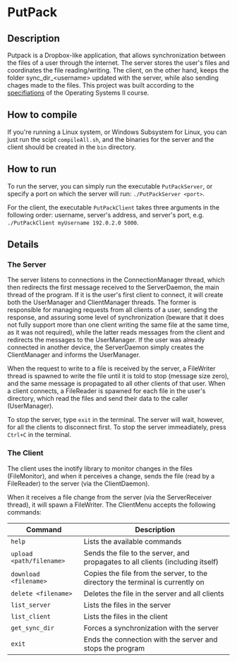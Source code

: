 # PutPack

## Description

Putpack is a Dropbox-like application, that allows synchronization between the files of a user through the internet.
The server stores the user's files and coordinates the file reading/writing. The client, on the other hand, keeps the folder sync_dir_\<username\> updated with the server, while also sending chages made to the files.
This project was built according to the [specifiations](https://drive.google.com/file/d/1mGSftnRPeBUqdq149x4QQhogdRv7P0Po/view?usp=sharing) of the Operating Systems II course.

## How to compile

If you're running a Linux system, or Windows Subsystem for Linux, you can just run the scipt `compileAll.sh`, and the binaries for the server and the client should be created in the `bin` directory.

## How to run

To run the server, you can simply run the executable `PutPackServer`, or specify a port on which the server will run: `./PutPackServer <port>`.

For the client, the executable `PutPackClient` takes three arguments in the following order: username, server's address, and server's port, e.g. `./PutPackClient myUsername 192.0.2.0 5000`.

## Details

### The Server

The server listens to connections in the ConnectionManager thread, which then redirects the first message received to the ServerDaemon, the main thread of the program. If it is the user's first client to connect, it will create both the UserManager and ClientManager threads. The former is responsible for managing requests from all clients of a user, sending the response, and assuring some level of synchronization (beware that it does not fully support more than one client writing the same file at the same time, as it was not required), while the latter reads messages from the client and redirects the messages to the UserManager. If the user was already connected in another device, the ServerDaemon simply creates the ClientManager and informs the UserManager.

When the request to write to a file is received by the server, a FileWriter thread is spawned to write the file until it is told to stop (message size zero), and the same message is propagated to all other clients of that user. When a client connects, a FileReader is spawned for each file in the user's directory, which read the files and send their data to the caller (UserManager).

To stop the server, type `exit` in the terminal. The server will wait, however, for all the clients to disconnect first. To stop the server immeadiately, press `Ctrl+C` in the terminal.

### The Client

The client uses the inotify library to monitor changes in the files (FileMonitor), and when it perceives a change, sends the file (read by a FileReader) to the server (via the ClientDaemon).

When it receives a file change from the server (via the ServerReceiver thread), it will spawn a FileWriter. The ClientMenu accepts the following commands:

Command                  | Description
-------------------------|-------------------------------------------------------------------------------
`help`                   | Lists the available commands
`upload <path/filename>` | Sends the file to the server, and propagates to all clients (including itself)
`download <filename>`    | Copies the file from the server, to the directory the terminal is currently on
`delete <filename>`      | Deletes the file in the server and all clients
`list_server`            | Lists the files in the server
`list_client`            | Lists the files in the client
`get_sync_dir`           | Forces a synchronization with the server
`exit`                   | Ends the connection with the server and stops the program